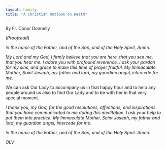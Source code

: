 ```yaml
---
layout: homily
title: "A Christian Outlook on Death"
---
```


By Fr. Conor Donnelly

(*Proofread*)

*In the name of the Father, and of the Son, and of the Holy Spirit,
Amen.*

*My Lord and my God, I firmly believe that you are here, that you see
me, that you hear me. I adore you with profound reverence. I ask your
pardon for my sins, and grace to make this time of prayer fruitful. My
Immaculate Mother, Saint Joseph, my father and lord, my guardian angel,
intercede for me.*


We can ask Our Lady to accompany us in that happy hour and to help any
people around us also to find Our Lady and to be with her in that very
special moment.

*I thank you, my God, for the good resolutions, affections, and
inspirations that you have communicated to me during this meditation. I
ask your help to put them into practice. My Immaculate Mother, Saint
Joseph, my father and lord, my guardian angel, intercede for me.*

*In the name of the Father, and of the Son, and of the Holy Spirit.
Amen.*

*OLV*
